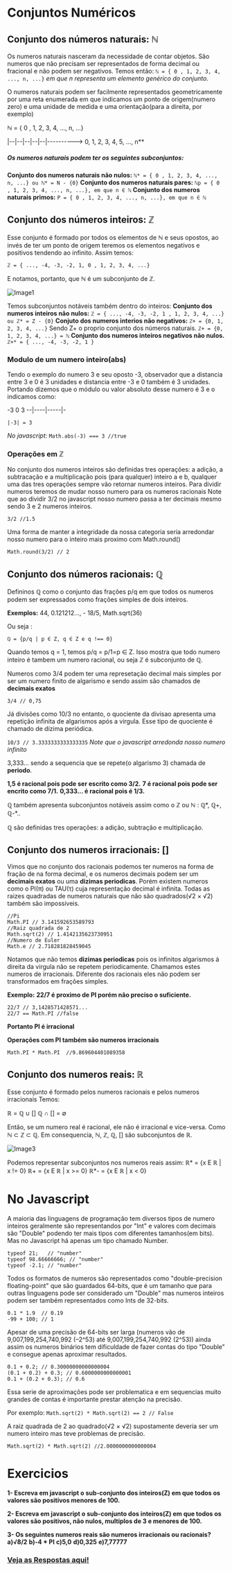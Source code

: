 # Conjuntos Numéricos

## Conjunto dos números naturais: ℕ

Os numeros naturais nasceram da necessidade de contar objetos. São numeros que não precisam ser representados de forma decimal ou fracional e não podem ser negativos.
Temos então:
`ℕ = { 0 , 1, 2, 3, 4, ..., n, ...}`
*em que n representa um elemento genérico do conjunto.*

O numeros naturais podem ser facilmente representados geometricamente por uma reta enumerada em que indicamos um ponto de origem(numero zero) e uma unidade de medida e uma orientação(para a direita, por exemplo)

ℕ = { 0 , 1, 2, 3, 4, ..., n, ...}

|--|--|--|--|--|---------->
0, 1, 2, 3, 4, 5, ..., n**

##### Os numeros naturais podem ter os seguintes subconjuntos:

**Conjunto dos numeros naturais não nulos:**
`ℕ* = { 0 , 1, 2, 3, 4, ..., n, ...} ou ℕ* = N - {0}`
**Conjunto dos numeros naturais pares:**
`ℕp = { 0 , 1, 2, 3, 4, ..., n, ...}, em que n ∈ ℕ`
**Conjunto dos numeros naturais primos:**
`P = { 0 , 1, 2, 3, 4, ..., n, ...}, em que n ∈ ℕ`

## Conjunto dos números inteiros: ℤ

Esse conjunto é formado por todos os elementos de ℕ e seus opostos, ao invés de ter um ponto de origem teremos os elementos negativos e positivos tendendo ao infinito.
Assim temos:

`ℤ = { ..., -4, -3, -2, 1, 0 , 1, 2, 3, 4, ...}`

E notamos, portanto, que ℕ é um subconjunto de ℤ.

![Image1](https://github.com/Webschool-io/matematica-para-programadores/blob/master/conjuntos-numericos/images/img1.png)

Temos subconjuntos notáveis também dentro do inteiros:
**Conjunto dos numeros inteiros não nulos:**
`ℤ = { ..., -4, -3, -2, 1 , 1, 2, 3, 4, ...} ou ℤ* = Z - {0}`
**Conjuto dos numeros interios não negativos:**
`ℤ+ = {0, 1, 2, 3, 4, ...}`
Sendo Z+ o proprio conjunto dos números naturais.
`ℤ+ = {0, 1, 2, 3, 4, ...} = ℕ`
**Conjunto dos numeros inteiros negativos não nulos.**
`ℤ+* = { ..., -4, -3, -2, 1 }`

### Modulo de um numero inteiro(abs)

Tendo o exemplo do numero 3 e seu oposto -3, observador que a distancia entre 3 e 0 é 3 unidades e distancia entre -3 e 0 também é 3 unidades. Portando dizemos que o módulo ou valor absoluto desse numero é 3 e o indicamos como:

 -3    0     3
--|----|-----|-

`|-3| = 3`

*No javascript:*
`Math.abs(-3) === 3 //true`

### Operações em ℤ

No conjunto dos numeros inteiros são definidas tres operações: a adição, a subtracação e a multiplicação pois (para qualquer) inteiro a e b, qualquer uma das tres operações sempre vão retornar numeros inteiros.
Para dividir numeros teremos de mudar nosso numero para os numeros racionais
Note que ao dividir 3/2 no javascript nosso numero passa a ter decimais mesmo sendo 3 e 2 numeros inteiros.

`3/2 //1.5`

Uma forma de manter a integridade da nossa categoria seria arredondar nosso numero para o inteiro mais proximo com Math.round()

`Math.round(3/2) // 2`

## Conjunto dos números racionais: ℚ

Defininos ℚ como o conjunto das frações p/q em que todos os numeros podem ser expressados como frações simples de dois inteiros.

**Exemplos:** 44, 0.121212..., - 18/5, Math.sqrt(36)

Ou seja :

`ℚ = {p/q | p ∈ Z, q ∈ Z e q !== 0}`

Quando temos q = 1, temos p/q = p/1=p ∈ Z. Isso mostra que todo numero inteiro é tambem um numero racional, ou seja ℤ é subconjunto de ℚ.

Numeros como 3/4 podem ter uma represetação decimal mais simples por ser um numero finito de algarismo e sendo assim são chamados de **decimais exatos**

`3/4 // 0,75`

Já divisões como 10/3 no entanto, o quociente da divisao apresenta uma repetição infinita de algarismos após a virgula. Esse tipo de quociente é chamado de dízima periódica.

`10/3 // 3.3333333333333335`
*Note que o javascript arredonda nosso numero infinito*

 3,333... sendo a sequencia que se repete(o algarismo 3) chamada de **periodo**.

**1,5 é racional pois pode ser escrito como 3/2.**
**7 é racional pois pode ser encrito como 7/1.**
**0,333... é racional pois é 1/3.**

ℚ também apresenta subconjuntos notáveis assim como o ℤ ou ℕ : ℚ*, ℚ+, ℚ-*..

ℚ são definidas tres operações: a adição, subtração e multiplicação.

## Conjunto dos numeros irracionais: []

Vimos que no conjunto dos racionais podemos ter numeros na forma de fração de na forma decimal, e os numeros decimais podem ser um **decimais exatos** ou uma **dizimas periodicas**.
Porém existem numeros como o PI(π) ou TAU(τ) cuja representação decimal é infinita.
Todas as raizes quadradas de numeros naturais que não são quadrados(√2 × √2) também são impossiveis.

```
//Pi
Math.PI // 3.141592653589793
//Raiz quadrada de 2
Math.sqrt(2) // 1.4142135623730951
//Numero de Euler
Math.e // 2.718281828459045
```

Notamos que não temos **dizimas periodicas** pois os infinitos algarismos á direita da virgula não se repetem periodicamente. Chamamos estes numeros de irracionais.
Diferente dos racionais eles não podem ser transformados em frações simples.

**Exemplo:**
**22/7 é proximo de PI porém não preciso o suficiente.**

```
22/7 // 3,1428571428571...
22/7 == Math.PI //false
```

**Portanto PI é irracional**

**Operações com PI também são numeros irracionais**

`Math.PI * Math.PI  //9.869604401089358`

## Conjunto dos numeros reais: ℝ

Esse conjunto é formado pelos numeros racionais e pelos numeros irracionais
Temos:

ℝ = ℚ ∪ []
ℚ ∩ [] = ∅

Então, se um numero real é racional, ele não é irracional e vice-versa.
Como ℕ ⊂ ℤ ⊂ ℚ. Em consequencia, ℕ, ℤ, ℚ, [] são subconjuntos de ℝ.

![Image3](https://github.com/Webschool-io/matematica-para-programadores/blob/master/conjuntos-numericos/images/img3.png)

Podemos representar subconjuntos nos numeros reais assim:
ℝ* = {x E ℝ | x != 0}
ℝ+ = {x E ℝ | x >= 0}
ℝ*- = {x E ℝ | x < 0}

# No Javascript

A maioria das linguagens de programação tem diversos tipos de numero
inteiros geralmente são representandos por "Int" e valores com decimais são "Double" podendo ter mais tipos com diferentes tamanhos(em bits).
Mas no Javascript há apenas um tipo chamado Number.

```
typeof 21;   // "number"
typeof 98.66666666; // "number"
typeof -2.1; // "number"
```

Todos os formatos de numeros são representados como "double-precision floating-point" que são guardados 64-bits, que é um tamanho que para outras linguagens pode ser considerado um "Double" mas numeros inteiros podem ser também representados como Ints de 32-bits.

```
0.1 * 1.9  // 0.19
-99 + 100; // 1
```

Apesar de uma precisão de 64-bits ser larga (numeros vão de 9,007,199,254,740,992 (–2^53) até 9,007,199,254,740,992 (2^53)) ainda assim os numeros binários tem dificuldade de fazer contas do tipo "Double" e consegue apenas aproximar resultados. 

```
0.1 + 0.2; // 0.30000000000000004
(0.1 + 0.2) + 0.3; // 0.6000000000000001
0.1 + (0.2 + 0.3); // 0.6
```

Essa serie de aproximações pode ser problematica e em sequencias muito grandes de contas é importante prestar atenção na precisão.

Por exemplo:
`Math.sqrt(2) * Math.sqrt(2) == 2 // False`

A raiz quadrada de 2 ao quadrado(√2 × √2) supostamente deveria ser um numero inteiro mas teve problemas de precisão.

`Math.sqrt(2) * Math.sqrt(2) //2.0000000000000004`

# Exercicios

**1- Escreva em javascript o sub-conjunto dos inteiros(Z) em que todos os valores são positivos menores de 100.**

**2- Escreva em javascript o sub-conjunto dos inteiros(Z) em que todos os valores são positivos, não nulos, multiplos de 3 e menores de 100.**

**3- Os seguintes numeros reais são numeros irracionais ou racionais?**
**a)√8/2**
**b)-4 * PI**
**c)5,0**
**d)0,325**
**e)7,77777**


### [Veja as Respostas aqui!](https://github.com/Webschool-io/matematica-para-programadores/blob/master/conjuntos-numericos/respostas.md)
